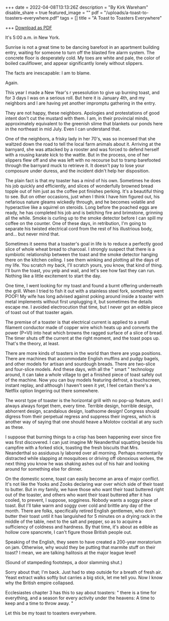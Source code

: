 +++
date = 2022-04-08T13:13:26Z
description = "By Kirk Wareham"
disable_share = true
featured_image = ""
pdf = "/uploads/a-toast-to-toasters-everywhere.pdf"
tags = []
title = "A Toast to Toasters Everywhere"

+++
[Download as PDF](/uploads/a-toast-to-toasters-everywhere.pdf)

It's 5:00 a.m. in New York.

Sunrise is not a great time to be dancing barefoot in an apartment building entry, waiting for someone to turn off the blasted fire alarm system. The concrete floor is desperately cold. My toes are white and pale, the color of boiled cauliflower, and appear significantly lonely without slippers.

The facts are inescapable: I am to blame.

Again.

This year I made a New Year's r yesesolution to give up burning toast, and for 3 days I was on a serious roll. But here it is January 4th, and my neighbors and I are having yet another impromptu gathering in the entry.

They are not happy, these neighbors. Apologies and protestations of good intent don't cut the mustard with them. I am, in their provincial minds, approximately equivalent to the greenish slime that blankets our ponds here in the northeast in mid July. Even I can understand that.

One of the neighbors, a frisky lady in her 70's, was so incensed that she waltzed down the road to tell the local farm animals about it. Arriving at the barnyard, she was attacked by a rooster and was forced to defend herself with a rousing karate kick to the wattle. But in the process, one of her slippers flew off and she was left with no recourse but to tramp barefooted through the barnyard muck to retrieve it. It doesn't pay to lose your composure under duress, and the incident didn't help her disposition.

The plain fact is that my toaster has a mind of his own. Sometimes he does his job quickly and efficiently, and slices of wonderfully browned bread topple out of him just as the coffee pot finishes perking. It's a beautiful thing to see. But on other occasions, just when I think I have him figured out, his nefarious nature gleams wickedly through, and he becomes volatile and hyperactive like a squirrel on steroids. Long before the poached eggs are ready, he has completed his job and is belching fire and brimstone, grinning all the while. Smoke is curling up to the smoke detector before I can spill my coffee on the counter. One of these days, in retribution, I'm going to separate his twisted electrical cord from the rest of his illustrious body, and... but never mind that.

Sometimes it seems that a toaster's goal in life is to reduce a perfectly good slice of whole wheat bread to charcoal. I strongly suspect that there is a symbiotic relationship between the toast and the smoke detector hanging there on the kitchen ceiling. I see them winking and plotting all the days of my life. You scratch my back, I'll scratch yours, you know, that kind of thing. I'll burn the toast, you yelp and wail, and let's see how fast they can run. Nothing like a little excitement to start the day.

One time, I went looking for my toast and found a burnt offering underneath the grill. When I tried to fish it out with a stainless steel fork, something went POOF! My wife has long advised against poking around inside a toaster with metal implements without first unplugging it, but sometimes the details escape me. I avoided electrocution that time, but I never got an edible piece of toast out of that toaster again.

The premise of a toaster is that electrical current is applied to a small filament conductor made of copper wire which heats up and converts the power (P=VI) into heat which browns the ragged surface of a slice of bread. The timer shuts off the current at the right moment, and the toast pops up. That's the theory, at least.

There are more kinds of toasters in the world than there are yoga positions. There are machines that accommodate English muffins and pudgy bagels, and other models for artisan and sourdough breads. There are two-slice and four-slice models. And these days, with all the " smart " technology around, it can take a whole village to get a finished piece of toast safely out of the machine. Now you can buy models featuring defrost, a touchscreen, instant replay, and although I haven't seen it yet, I feel certain there's a Netflix option lingering out there somewhere.

The worst type of toaster is the horizontal grill with no pop-up feature, and I always always forget them, every time. Terrible design, horrible design, abhorrent design, scandalous design, loathsome design! Congress should digress from their perpetual regress and suppress their ingress, which is another way of saying that one should heave a Molotov cocktail at any such as these.

I suppose that burning things to a crisp has been happening ever since fire was first discovered. I can just imagine Mr Neanderthal squatting beside his campfire with a forked stick, toasting the fresh biscuits that Mrs. Neanderthal so assiduous ly labored over all morning. Perhaps momentarily distracted while slapping at mosquitoes or driving off obnoxious wolves, the next thing you know he was shaking ashes out of his hair and looking around for something else for dinner.

On the domestic scene, toast can easily become an area of major conflict. It's not like the Yooks and Zooks declaring war over which side of their toast to butter. But in my family, we have those who want their toast buttered right out of the toaster, and others who want their toast buttered after it has cooled, to prevent, I suppose, sogginess. Nobody wants a soggy piece of toast. But I'll take warm and soggy over cold and brittle any day of the month. There are folks, specifically retired English gentlemen, who don't butter their toast until it has languished for 5 minutes on a drying rack in the middle of the table, next to the salt and pepper, so as to acquire a sufficiency of coldness and hardness. By that time, it's about as edible as hollow core spancrete, I can't figure those British people out.

Speaking of the English, they seem to have created a 200-year moratorium on jam. Otherwise, why would they be putting that marmite stuff on their toast? I mean, we are talking halitosis at the major league level!

(Sound of stampeding footsteps, a door slamming shut.)

Sorry about that; I'm back. Just had to step outside for a breath of fresh air. Yeast extract walks softly but carries a big stick, let me tell you. Now I know why the British empire collapsed.

Ecclesiastes chapter 3 has this to say about toasters: " there is a time for everything, and a season for every activity under the heavens: A time to keep and a time to throw away. "

Let this be my toast to toasters everywhere.